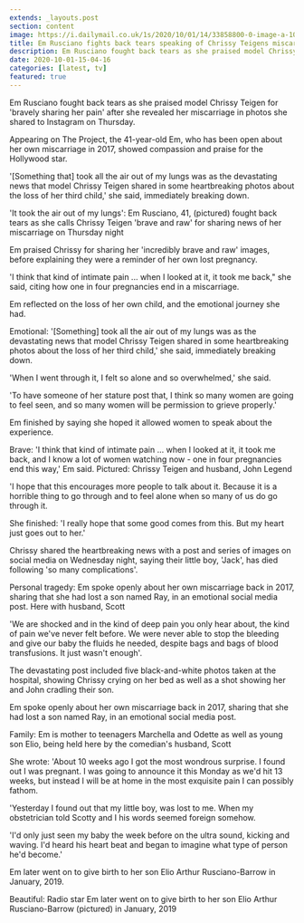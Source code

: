 ```yaml
---
extends: _layouts.post
section: content
image: https://i.dailymail.co.uk/1s/2020/10/01/14/33858800-0-image-a-10_1601559281876.jpg 
title: Em Rusciano fights back tears speaking of Chrissy Teigens miscarriage 
description: Em Rusciano fought back tears as she praised model Chrissy Teigen for bravely sharing her pain after she revealed her miscarriage. 
date: 2020-10-01-15-04-16 
categories: [latest, tv] 
featured: true 
--- 
```

Em Rusciano fought back tears as she praised model Chrissy Teigen for 'bravely sharing her pain' after she revealed her miscarriage in photos she shared to Instagram on Thursday. 

Appearing on The Project, the 41-year-old Em, who has been open about her own miscarriage in 2017, showed compassion and praise for the Hollywood star.     

'[Something that] took all the air out of my lungs was as the devastating news that model Chrissy Teigen shared in some heartbreaking photos about the loss of her third child,' she said, immediately breaking down. 

'It took the air out of my lungs': Em Rusciano, 41, (pictured) fought back tears as she calls Chrissy Teigen 'brave and raw' for sharing news of her miscarriage on Thursday night

Em praised Chrissy for sharing her 'incredibly brave and raw' images, before explaining they were a reminder of her own lost pregnancy.     

'I think that kind of intimate pain ... when I looked at it, it took me back," she said, citing how one in four pregnancies end in a miscarriage.  

Em reflected on the loss of her own child, and the emotional journey she had. 

Emotional: '[Something] took all the air out of my lungs was as the devastating news that model Chrissy Teigen shared in some heartbreaking photos about the loss of her third child,' she said, immediately breaking down.

'When I went through it, I felt so alone and so overwhelmed,' she said. 

'To have someone of her stature post that, I think so many women are going to feel seen, and so many women will be permission to grieve properly.' 

Em finished by saying she hoped it allowed women to speak about the experience.    

Brave: 'I think that kind of intimate pain ... when I looked at it, it took me back, and I know a lot of women watching now - one in four pregnancies end this way,' Em said. Pictured: Chrissy Teigen and husband, John Legend 

'I hope that this encourages more people to talk about it. Because it is a horrible thing to go through and to feel alone when so many of us do go through it. 

She finished: 'I really hope that some good comes from this. But my heart just goes out to her.'   

Chrissy shared the heartbreaking news with a post and series of images on social media on Wednesday night, saying their little boy, 'Jack', has died following 'so many complications'.

Personal tragedy: Em spoke openly about her own miscarriage back in 2017, sharing that she had lost a son named Ray, in an emotional social media post. Here with husband, Scott

'We are shocked and in the kind of deep pain you only hear about, the kind of pain we've never felt before. We were never able to stop the bleeding and give our baby the fluids he needed, despite bags and bags of blood transfusions. It just wasn't enough'.

The devastating post included five black-and-white photos taken at the hospital, showing Chrissy crying on her bed as well as a shot showing her and John cradling their son.

Em spoke openly about her own miscarriage back in 2017, sharing that she had lost a son named Ray, in an emotional social media post.     

Family: Em is mother to teenagers Marchella and Odette as well as young son Elio, being held here by the comedian's husband, Scott

She wrote: 'About 10 weeks ago I got the most wondrous surprise. I found out I was pregnant. I was going to announce it this Monday as we'd hit 13 weeks, but instead I will be at home in the most exquisite pain I can possibly fathom. 

'Yesterday I found out that my little boy, was lost to me. When my obstetrician told Scotty and I his words seemed foreign somehow.

'I'd only just seen my baby the week before on the ultra sound, kicking and waving. I'd heard his heart beat and began to imagine what type of person he'd become.' 

Em later went on to give birth to her son Elio Arthur Rusciano-Barrow in January, 2019.

Beautiful: Radio star Em later went on to give birth to her son Elio Arthur Rusciano-Barrow (pictured) in January, 2019

